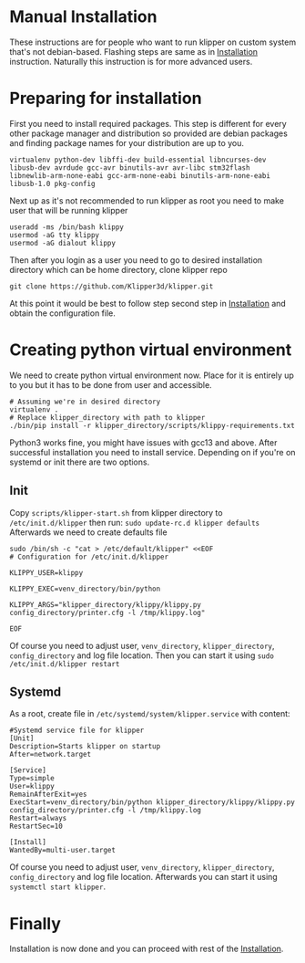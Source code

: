 # Manual Installation

These instructions are for people who want to run klipper on
custom system that's not debian-based. Flashing steps are same
as in [Installation](Installation.md) instruction.
Naturally this instruction is for more advanced users.

# Preparing for installation

First you need to install required packages. This step is different
for every other package manager and distribution so provided are
debian packages and finding package names for your distribution are
up to you.

```
virtualenv python-dev libffi-dev build-essential libncurses-dev
libusb-dev avrdude gcc-avr binutils-avr avr-libc stm32flash
libnewlib-arm-none-eabi gcc-arm-none-eabi binutils-arm-none-eabi
libusb-1.0 pkg-config
```

Next up as it's not recommended to run klipper as root you need to
make user that will be running klipper

```
useradd -ms /bin/bash klippy
usermod -aG tty klippy
usermod -aG dialout klippy
```

Then after you login as a user you need to go to desired installation
directory which can be home directory, clone klipper repo

```
git clone https://github.com/Klipper3d/klipper.git
```

At this point it would be best to follow step second step in [Installation](Installation.md#obtain-a-klipper-configuration-file)
and obtain the configuration file.

# Creating python virtual environment

We need to create python virtual environment now. Place for it is
entirely up to you but it has to be done from user and accessible.

```
# Assuming we're in desired directory
virtualenv .
# Replace klipper_directory with path to klipper
./bin/pip install -r klipper_directory/scripts/klippy-requirements.txt
```

Python3 works fine, you might have issues with gcc13 and above.
After successful installation you need to install service.
Depending on if you're on systemd or init there are two options.

## Init

Copy `scripts/klipper-start.sh` from klipper directory to `/etc/init.d/klipper`
then run: `sudo update-rc.d klipper defaults`
Afterwards we need to create defaults file

```
sudo /bin/sh -c "cat > /etc/default/klipper" <<EOF
# Configuration for /etc/init.d/klipper

KLIPPY_USER=klippy

KLIPPY_EXEC=venv_directory/bin/python

KLIPPY_ARGS="klipper_directory/klippy/klippy.py config_directory/printer.cfg -l /tmp/klippy.log"

EOF
```

Of course you need to adjust user, `venv_directory`, `klipper_directory`,
`config_directory` and log file location.
Then you can start it using `sudo /etc/init.d/klipper restart`

## Systemd

As a root, create file in `/etc/systemd/system/klipper.service` with content:

```
#Systemd service file for klipper
[Unit]
Description=Starts klipper on startup
After=network.target

[Service]
Type=simple
User=klippy
RemainAfterExit=yes
ExecStart=venv_directory/bin/python klipper_directory/klippy/klippy.py config_directory/printer.cfg -l /tmp/klippy.log
Restart=always
RestartSec=10

[Install]
WantedBy=multi-user.target
```

Of course you need to adjust user, `venv_directory`, `klipper_directory`,
`config_directory` and log file location.
Afterwards you can start it using `systemctl start klipper`.

# Finally

Installation is now done and you can proceed with rest
of the [Installation](Installation.md).
